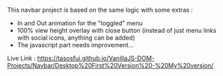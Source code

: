 This navbar project is based on the same logic with some extras :

- In and Out animation for the "toggled" menu
- 100% view height overlay with close button (instead of just menu links with social icons, anything can be added)
- The javascript part needs improvement...

Live Link : https://tasosfui.github.io/VanillaJS-DOM-Projects/Navbar/Desktop%20First%20Version%20-%20My%20version/
